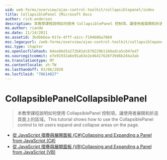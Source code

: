 ```yaml
---
uid: web-forms/overview/ajax-control-toolkit/collapsiblepanel/index
title: CollapsiblePanel |Microsoft Docs
author: rick-anderson
description: 本教學課程說明如何使用 CollapsiblePanel 控制項，讓使用者展開和折迭頁面上的區域。
ms.author: riande
ms.date: 11/14/2011
ms.assetid: 3bdbb6ea-917e-4fff-a1cc-f194606a7869
msc.legacyurl: /web-forms/overview/ajax-control-toolkit/collapsiblepanel
msc.type: chapter
ms.openlocfilehash: 04ee86d3a272b81dc678229b1160adca5c047ed7
ms.sourcegitcommit: e7e91932a6e91a63e2e46417626f39d6b244a3ab
ms.translationtype: MT
ms.contentlocale: zh-TW
ms.lasthandoff: 03/06/2020
ms.locfileid: "78614027"
---
```

# <a name="collapsiblepanel"></a><span data-ttu-id="45961-103">CollapsiblePanel</span><span class="sxs-lookup"><span data-stu-id="45961-103">CollapsiblePanel</span></span>

> <span data-ttu-id="45961-104">本教學課程說明如何使用 CollapsiblePanel 控制項，讓使用者展開和折迭頁面上的區域。</span><span class="sxs-lookup"><span data-stu-id="45961-104">This tutorial shows how to use the CollapsiblePanel control to let users expand and collapse areas on the page.</span></span>

- [<span data-ttu-id="45961-105">從 JavaScript 摺疊與展開面板 (C#)</span><span class="sxs-lookup"><span data-stu-id="45961-105">Collapsing and Expanding a Panel from JavaScript (C#)</span></span>](collapsing-and-expanding-a-panel-from-javascript-cs.md)
- [<span data-ttu-id="45961-106">從 JavaScript 摺疊與展開面板 (VB)</span><span class="sxs-lookup"><span data-stu-id="45961-106">Collapsing and Expanding a Panel from JavaScript (VB)</span></span>](collapsing-and-expanding-a-panel-from-javascript-vb.md)
